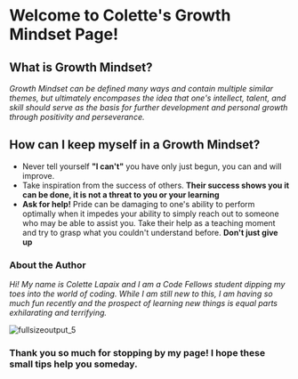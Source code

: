 # Welcome to Colette's Growth Mindset Page!

## What is Growth Mindset?
_Growth Mindset can be defined many ways and contain multiple similar themes, but ultimately encompases the idea that one's intellect, talent, and skill should serve as the basis for further development and personal growth through positivity and perseverance._

## How can I keep myself in a Growth Mindset?
- Never tell yourself **"I can't"** you have only just begun, you can and will improve.
- Take inspiration from the success of others. **Their success shows you it can be done, it is not a threat to you or your learning**
- **Ask for help!** Pride can be damaging to one's ability to perform optimally when it impedes your ability to simply reach out to someone who may be able to assist you. Take their help as a teaching moment and try to grasp what you couldn't understand before. **Don't just give up**

### About the Author
_Hi! My name is Colette Lapaix and I am a Code Fellows student dipping my toes into the world of coding. While I am still new to this, I am having so much fun recently and the prospect of learning new things is equal parts exhilarating and terrifying._

![fullsizeoutput_5](https://user-images.githubusercontent.com/53190668/61653629-930d9900-ac6f-11e9-8a2c-9df9f488d244.jpeg)

### Thank you so much for stopping by my page! I hope these small tips help you someday.

